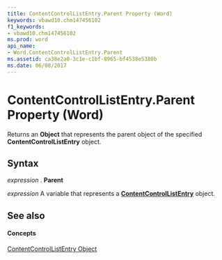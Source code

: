 ```yaml
---
title: ContentControlListEntry.Parent Property (Word)
keywords: vbawd10.chm147456102
f1_keywords:
- vbawd10.chm147456102
ms.prod: word
api_name:
- Word.ContentControlListEntry.Parent
ms.assetid: ca38e2a0-3c1e-c1bf-8965-bf4538e5380b
ms.date: 06/08/2017
---
```



# ContentControlListEntry.Parent Property (Word)

Returns an **Object** that represents the parent object of the specified **ContentControlListEntry** object.


## Syntax

 _expression_ . **Parent**

 _expression_ A variable that represents a **[ContentControlListEntry](contentcontrollistentry-object-word.md)** object.


## See also


#### Concepts


[ContentControlListEntry Object](contentcontrollistentry-object-word.md)

